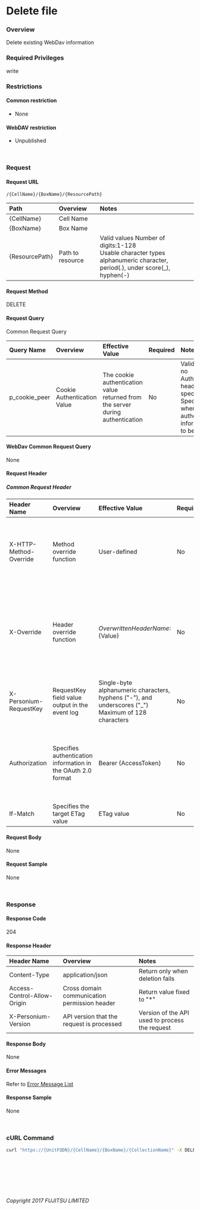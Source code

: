# Delete file

### Overview

Delete existing WebDav information

### Required Privileges

write

### Restrictions

#### Common restriction

* None

#### WebDAV restriction

* Unpublished

<br>

### Request

#### Request URL

```
/{CellName}/{BoxName}/{ResourcePath}
```

| Path<br>           | Overview<br>         | Notes<br>                                                                                                                         |
|:-- |:-- |:-- |
| {CellName}<br>     | Cell Name<br>        | <br>                                                                                                                              |
| {BoxName}<br>      | Box Name<br>         | <br>                                                                                                                              |
| {ResourcePath}<br> | Path to resource<br> | Valid values Number of digits:1-128<br>Usable character types<br>alphanumeric character, period(.), under score(_), hyphen(-)<br> |

#### Request Method

DELETE

#### Request Query

Common Request Query

| Query Name<br>    | Overview<br>                    | Effective Value<br>                                                                | Required<br> | Notes<br>                                                                                                                |
|:-- |:-- |:-- |:-- |:-- |
| p_cookie_peer<br> | Cookie Authentication Value<br> | The cookie authentication value returned from the server during authentication<br> | No<br>       | Valid only if no Authorization header specified<br>Specify this when cookie authentication information is to be used<br> |

#### WebDav Common Request Query

None

#### Request Header

##### Common Request Header

| Header Name<br>            | Overview<br>                                                     | Effective Value<br>                                                                                        | Required<br> | Notes<br>                                                                                                                    |
|:-- |:-- |:-- |:-- |:-- |
| X-HTTP-Method-Override<br> | Method override function<br>                                     | User-defined<br>                                                                                           | No<br>       | Specifying this value in a request with the POST method indicates that the specified value is used as the method<br>         |
| X-Override<br>             | Header override function<br>                                     | ${OverwrittenHeaderName}:${Value}<br>                                                                      | No<br>       | The normal HTTP header value is overwritten. Specify multiple X-Override headers for the overwriting of multiple headers<br> |
| X-Personium-RequestKey<br> | RequestKey field value output in the event log<br>               | Single-byte alphanumeric characters, hyphens ("-"), and underscores ("_")<br>Maximum of 128 characters<br> | No<br>       | Supported in V 1.1.7 and later<br>                                                                                           |
| Authorization<br>          | Specifies authentication information in the OAuth 2.0 format<br> | Bearer {AccessToken}<br>                                                                                   | No<br>       | * Authentication tokens are the tokens acquired using the Authentication Token Acquisition API<br>                           |
| If-Match<br>               | Specifies the target ETag value<br>                              | ETag value<br>                                                                                             | No<br>       | [*] by default<br>                                                                                                           |

#### Request Body

None

#### Request Sample

None

<br>

### Response

#### Response Code

204

#### Response Header

| Header Name<br>                 | Overview<br>                                     | Notes<br>                                          |
|:-- |:-- |:-- |
| Content-Type<br>                | application/json<br>                             | Return only when deletion fails<br>                |
| Access-Control-Allow-Origin<br> | Cross domain communication permission header<br> | Return value fixed to "*"<br>                      |
| X-Personium-Version<br>         | API version that the request is processed<br>    | Version of the API used to process the request<br> |

#### Response Body

None

#### Error Messages

Refer to [Error Message List](004_Error_Messages.html)

#### Response Sample

None

<br>

### cURL Command

```sh
curl "https://{UnitFQDN}/{CellName}/{BoxName}/{CollectionName}" -X DELETE -i -H 'Authorization: Bearer {AccessToken}' -H 'Accept: application/json'
```

<br><br><br><br><br>

###### Copyright 2017 FUJITSU LIMITED